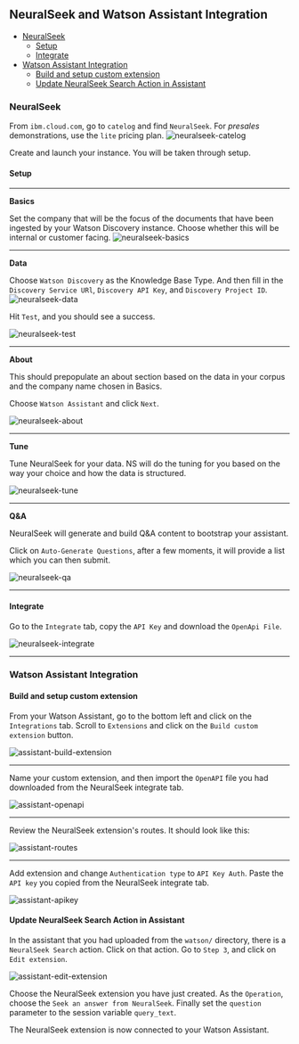 ## NeuralSeek and Watson Assistant Integration


- [NeuralSeek](#neuralseek)
    - [Setup](#setup)
    - [Integrate](#integrate)
- [Watson Assistant Integration](#watson-assistant-integration)
    - [Build and setup custom extension](#build-and-setup-custom-extension)
    - [Update NeuralSeek Search Action in Assistant](#update-neuralseek-search-action-in-assistant)


### NeuralSeek

From ```ibm.cloud.com```, go to ```catelog``` and find ```NeuralSeek```.
For *presales* demonstrations, use the ```lite``` pricing plan.
![neuralseek-catelog](./imgs/neuralseek-catelog.png)

Create and launch your instance. You will be taken through setup.

#### Setup
---

**Basics**

Set the company that will be the focus of the documents that have been ingested by your Watson Discovery instance. Choose whether this will be internal or customer facing.
![neuralseek-basics](./imgs/neuralseek-basics.png)

---

**Data**

Choose ```Watson Discovery``` as the Knowledge Base Type. And then fill in the ```Discovery Service URl```, ```Discovery API Key```, and ```Discovery Project ID```. 
![neuralseek-data](./imgs/neuralseek-data.png)

Hit ```Test```, and you should see a success.

![neuralseek-test](./imgs/neuralseek-test.png)

---

**About**

This should prepopulate an about section based on the data in your corpus and the company name chosen in Basics.

Choose ```Watson Assistant``` and click ```Next```.

![neuralseek-about](./imgs/neuralseek-about.png)

---

**Tune**

Tune NeuralSeek for your data. NS will do the tuning for you based on the way your choice and how the data is structured.

![neuralseek-tune](./imgs/neuralseek-tune.png)

---


**Q&A**

NeuralSeek will generate and build Q&A content to bootstrap your assistant.

Click on ```Auto-Generate Questions```, after a few moments, it will provide a list which you can then submit.


![neuralseek-qa](./imgs/neuralseek-qa.png)

--- 

#### Integrate

Go to the ```Integrate``` tab, copy the ```API Key``` and download the ```OpenApi File```.

![neuralseek-integrate](./imgs/neuralseek-integrate.png)

---


### Watson Assistant Integration

#### Build and setup custom extension

From your Watson Assistant, go to the bottom left and click on the ```Integrations``` tab. Scroll to ```Extensions``` and click on the ```Build custom extension``` button.


![assistant-build-extension](./imgs/assistant-build-extension.png)

---

Name your custom extension, and then import the ```OpenAPI``` file you had downloaded from the NeuralSeek integrate tab.

![assistant-openapi](./imgs/assistant-import-openapi.png)

---

Review the NeuralSeek extension's routes. It should look like this:

![assistant-routes](./imgs/assistant-routes.png)

---

Add extension and change ```Authentication type``` to ```API Key Auth```. Paste the ```API key``` you copied from the NeuralSeek integrate tab.


![assistant-apikey](./imgs/assistant-apikey.png)

#### Update NeuralSeek Search Action in Assistant

In the assistant that you had uploaded from the ```watson/``` directory, there is a ```NeuralSeek Search``` action. Click on that action. Go to ```Step 3```, and click on ```Edit extension```.


![assistant-edit-extension](./imgs/assistant-edit-extension.png)

Choose the NeuralSeek extension you have just created. As the ```Operation```, choose the ```Seek an answer from NeuralSeek```. Finally set the ```question``` parameter to the session variable ```query_text```.


The NeuralSeek extension is now connected to your Watson Assistant.

